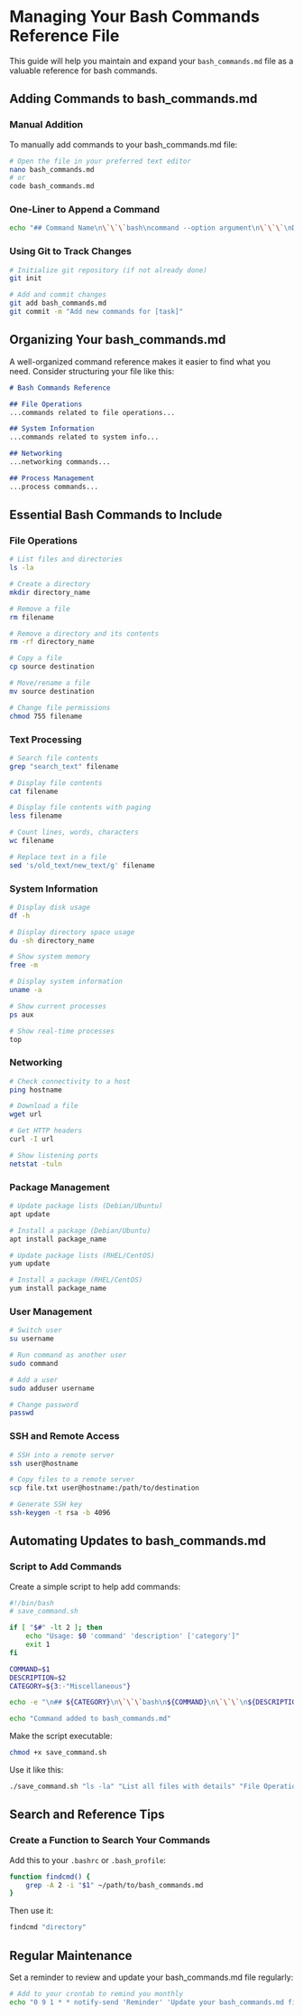 # Managing Your Bash Commands Reference File

This guide will help you maintain and expand your `bash_commands.md` file as a valuable reference for bash commands.

## Adding Commands to bash_commands.md

### Manual Addition

To manually add commands to your bash_commands.md file:

```bash
# Open the file in your preferred text editor
nano bash_commands.md
# or
code bash_commands.md
```

### One-Liner to Append a Command

```bash
echo "## Command Name\n\`\`\`bash\ncommand --option argument\n\`\`\`\nDescription of what this command does." >> bash_commands.md
```

### Using Git to Track Changes

```bash
# Initialize git repository (if not already done)
git init

# Add and commit changes
git add bash_commands.md
git commit -m "Add new commands for [task]"
```

## Organizing Your bash_commands.md

A well-organized command reference makes it easier to find what you need. Consider structuring your file like this:

```markdown
# Bash Commands Reference

## File Operations
...commands related to file operations...

## System Information
...commands related to system info...

## Networking
...networking commands...

## Process Management
...process commands...
```

## Essential Bash Commands to Include

### File Operations

```bash
# List files and directories
ls -la

# Create a directory
mkdir directory_name

# Remove a file
rm filename

# Remove a directory and its contents
rm -rf directory_name

# Copy a file
cp source destination

# Move/rename a file
mv source destination

# Change file permissions
chmod 755 filename
```

### Text Processing

```bash
# Search file contents
grep "search_text" filename

# Display file contents
cat filename

# Display file contents with paging
less filename

# Count lines, words, characters
wc filename

# Replace text in a file
sed 's/old_text/new_text/g' filename
```

### System Information

```bash
# Display disk usage
df -h

# Display directory space usage
du -sh directory_name

# Show system memory
free -m

# Display system information
uname -a

# Show current processes
ps aux

# Show real-time processes
top
```

### Networking

```bash
# Check connectivity to a host
ping hostname

# Download a file
wget url

# Get HTTP headers
curl -I url

# Show listening ports
netstat -tuln
```

### Package Management

```bash
# Update package lists (Debian/Ubuntu)
apt update

# Install a package (Debian/Ubuntu)
apt install package_name

# Update package lists (RHEL/CentOS)
yum update

# Install a package (RHEL/CentOS)
yum install package_name
```

### User Management

```bash
# Switch user
su username

# Run command as another user
sudo command

# Add a user
sudo adduser username

# Change password
passwd
```

### SSH and Remote Access

```bash
# SSH into a remote server
ssh user@hostname

# Copy files to a remote server
scp file.txt user@hostname:/path/to/destination

# Generate SSH key
ssh-keygen -t rsa -b 4096
```

## Automating Updates to bash_commands.md

### Script to Add Commands

Create a simple script to help add commands:

```bash
#!/bin/bash
# save_command.sh

if [ "$#" -lt 2 ]; then
    echo "Usage: $0 'command' 'description' ['category']"
    exit 1
fi

COMMAND=$1
DESCRIPTION=$2
CATEGORY=${3:-"Miscellaneous"}

echo -e "\n## ${CATEGORY}\n\`\`\`bash\n${COMMAND}\n\`\`\`\n${DESCRIPTION}" >> bash_commands.md

echo "Command added to bash_commands.md"
```

Make the script executable:
```bash
chmod +x save_command.sh
```

Use it like this:
```bash
./save_command.sh "ls -la" "List all files with details" "File Operations"
```

## Search and Reference Tips

### Create a Function to Search Your Commands

Add this to your `.bashrc` or `.bash_profile`:

```bash
function findcmd() {
    grep -A 2 -i "$1" ~/path/to/bash_commands.md
}
```

Then use it:
```bash
findcmd "directory"
```

## Regular Maintenance

Set a reminder to review and update your bash_commands.md file regularly:

```bash
# Add to your crontab to remind you monthly
echo "0 9 1 * * notify-send 'Reminder' 'Update your bash_commands.md file'" | crontab - 